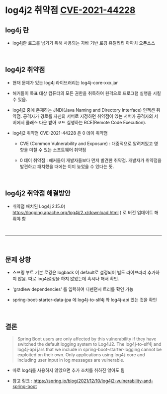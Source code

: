 # log4j2 취약점 [CVE-2021-44228](https://nvd.nist.gov/vuln/detail/CVE-2021-44228)

## log4j 란

- log4j란 로그를 남기기 위해 사용되는 자바 기반 로깅 유틸리티 아파치 오픈소스

<br>

## log4j2 취약점

- 현재 문제가 있는 log4j 라이브러리는 log4j-core-xxx.jar

- 해커들이 목표 대상 컴퓨터의 모든 권한을 취득하여 원격으로 프로그램 실행을 시킬 수 있음.

- log4j2 중에 존재하는 JNDI(Java Naming and Directory Interface) 인젝션 취약점. 공격자가 경로를 자신의 서버로 지정하면 취약점이 있는 서버가 공격자의 서버에서 클래스 다운 받아 코드 실행하는 RCE(Remote Code Execution).

- log4j2 취약점 CVE-2021-44228 은 0 데이 취약점

    - CVE (Common Vulnerability and Exposure) : 대중적으로 알려져있고 영향을 미칠 수 있는 소프트웨어 취약점 

    - 0 데이 취약점 : 해커들이 개발자들보다 먼저 발견한 취약점. 개발자가 취약점을 발견하고 패치했을 때에는 이미 늦었을 수 있다는 뜻.

<br>

## log4j2 취약점 해결방안 
- 취약점 패치된 Log4j 2.15.0(
https://logging.apache.org/log4j/2.x/download.html
) 로 버전 업데이트 해줘야 함

<br>

---

<br>

## 문제 상황

- 스프링 부트 기본 로깅은 logback 이 default로 설정되어 별도 라이브러리 추가하지 않음. 따로 log4j설정을 하지 않았는데 혹시나 해서 확인.

- 'gradlew dependencies' 를 입력하여 디펜던시 트리를 확인 가능

- spring-boot-starter-data-jpa 에 log4j-to-slf4j 와 log4j-api 있는 것을 확인

<br>

## 결론

>Spring Boot users are only affected by this vulnerability if they have switched the default logging system to Log4J2. The log4j-to-slf4j and log4j-api jars that we include in spring-boot-starter-logging cannot be exploited on their own. Only applications using log4j-core and including user input in log messages are vulnerable.


- 따로 log4j를 사용하지 않았으면 추가 조치를 취하진 않아도 됨

- 참고 링크 : https://spring.io/blog/2021/12/10/log4j2-vulnerability-and-spring-boot

